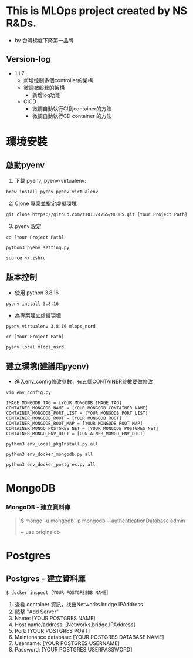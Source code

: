 # This is MLOps project created by NS R&Ds.
- by 台灣梯度下降第一品牌

## Version-log
- 1.1.7:
  - 新增控制多個controller的架構
  - 微調微服務的架構
    - 新增log功能
  - CICD
    - 微調自動執行CI到container的方法
    - 微調自動執行CD container 的方法

# 環境安裝
## 啟動pyenv
1. 下載 pyenv, pyenv-virtualenv:

```brew install pyenv pyenv-virtualenv```

2. Clone 專案並指定虛擬環境

```git clone https://github.com/ts01174755/MLOPS.git [Your Project Path]```

3. pyenv 設定

```cd [Your Project Path]```

```python3 pyenv_setting.py```

```source ~/.zshrc```

## 版本控制
- 使用 python 3.8.16

```pyenv install 3.8.16```

- 為專案建立虛擬環境

```pyenv virtualenv 3.8.16 mlops_nsrd```

```cd [Your Project Path]```
    
```pyenv local mlops_nsrd```
    
## 建立環境(建議用pyenv)

- 進入env_config修改參數，有五個CONTAINER參數要做修改

```vim env_config.py```

    IMAGE_MONGODB_TAG = [YOUR MONGODB IMAGE TAG]
    CONTAINER_MONGODB_NAME = [YOUR MONGODB CONTAINER NAME]
    CONTAINER_MONGODB_PORT_LIST = [YOUR MONGODB PORT LIST]
    CONTAINER_MONGODB_ROOT = [YOUR MONGODB ROOT]
    CONTAINER_MONGODB_ROOT_MAP = [YOUR MONGODB ROOT MAP]
    CONTAINER_MONGO_POSTGRES_NET = [YOUR MONGODB POSTGRES NET]
    CONTAINER_MONGO_ENV_DICT = [CONTAINER_MONGO_ENV_DICT]

```python3 env_local_pkgInstall.py all```

```python3 env_docker_mongodb.py all```

```python3 env_docker_postgres.py all```

# MongoDB

### MongoDB - 建立資料庫

> $ mongo -u mongodb -p mongodb --authenticationDatabase admin
>
> ~ use originaldb
 
# Postgres

## Postgres - 建立資料庫
```$ docker inspect [YOUR POSTGRESDB NAME]```

1. 查看 container 資訊，找出Networks.bridge.IPAddress
2. 點擊 "Add Server"
3. Name: [YOUR POSTGRES NAME]
4. Host name/address: [Networks.bridge.IPAddress]
5. Port: [YOUR POSTGRES PORT]
6. Maintenance database: [YOUR POSTGRES DATABASE NAME]
7. Username: [YOUR POSTGRES USERNAME]
8. Password: [YOUR POSTGRES USERPASSWORD]